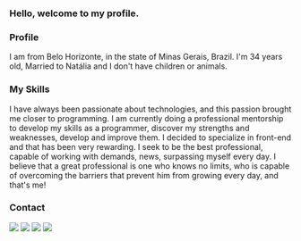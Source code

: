 ### Hello, welcome to my profile.

### Profile
I am from Belo Horizonte, in the state of Minas Gerais, Brazil. I'm 34 years old, Married to Natália and I don't have children or animals.

### My Skills


I have always been passionate about technologies, and this passion brought me closer to programming. I am currently doing a professional mentorship to develop my skills as a programmer, discover my strengths and weaknesses, develop and improve them. I decided to specialize in front-end and that has been very rewarding.
I seek to be the best professional, capable of working with demands, news, surpassing myself every day.
I believe that a great professional is one who knows no limits, who is capable of overcoming the barriers that prevent him from growing every day, and that's me!

### Contact
<a href="https://www.linkedin.com/in/rodrigo-freitas-5b5a018a/" target="_blank"><img src="https://img.shields.io/badge/-Linkedin-%230077B5?style=for-the-badge&logo=linkedin&logoColor=white"></a> <a href="mailto:rodjfreitas@gmail.com" target="_blank"><img src="https://img.shields.io/badge/Gmail-DB4437?style=for-the-badge&logo=gmail&logoColor=white"></a> <a href="mailto:rodrigofreitas2011@live.com" target="_blank"><img src="https://img.shields.io/badge/Outlook-00A4EF?style=for-the-badge&logo=MicrosoftOutlook&logoColor=white"></a> <a href="https://www.instagram.com/rodrigojdefreitas/" target="_blank"><img src="https://img.shields.io/badge/-Instagram-C13584?style=for-the-badge&logo=instagram&logoColor=white"></a>


